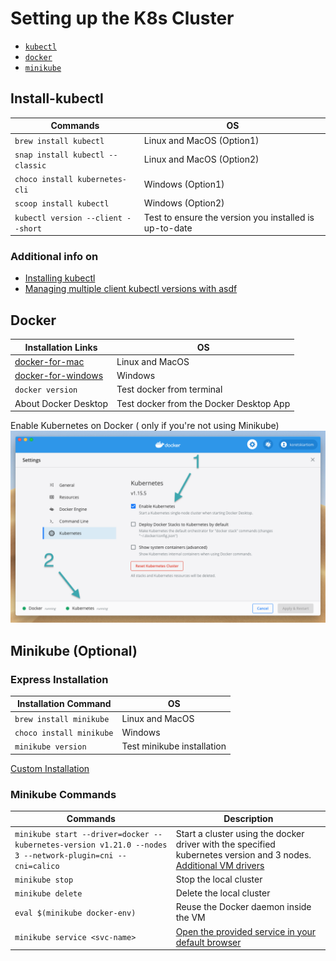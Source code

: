 # Setting up the K8s Cluster

- [`kubectl`](#Install-kubectl)
- [`docker`](#Docker)
- [`minikube`](#Minikube)

## Install-kubectl

| Commands                           | OS                                                     |
| ---------------------------------- | ------------------------------------------------------ |
| `brew install kubectl`             | Linux and MacOS (Option1)                              |
| `snap install kubectl --classic`   | Linux and MacOS (Option2)                              |
| `choco install kubernetes-cli`     | Windows (Option1)                                      |
| `scoop install kubectl`            | Windows (Option2)                                      |
| `kubectl version --client --short` | Test to ensure the version you installed is up-to-date |

### Additional info on

- [Installing kubectl](https://kubernetes.io/docs/tasks/tools/install-kubectl/)
- [Managing multiple client kubectl versions with asdf](https://asdf-vm.com/#/)

## Docker

| Installation Links                                                        | OS                                      |
| ------------------------------------------------------------------------- | --------------------------------------- |
| [docker-for-mac](https://docs.docker.com/docker-for-mac/install/)         | Linux and MacOS                         |
| [docker-for-windows](https://docs.docker.com/docker-for-windows/install/) | Windows                                 |
| `docker version`                                                          | Test docker from terminal               |
| About Docker Desktop                                                      | Test docker from the Docker Desktop App |

Enable Kubernetes on Docker ( only if you're not using Minikube)
![Drag Racing](enable_k8s_on_docker.png)

## Minikube (Optional)

### Express Installation

| Installation Command     | OS                         |
| ------------------------ | -------------------------- |
| `brew install minikube`  | Linux and MacOS            |
| `choco install minikube` | Windows                    |
| `minikube version`       | Test minikube installation |

[Custom Installation](https://kubernetes.io/docs/tasks/tools/install-minikube/)

### Minikube Commands

| Commands                                                                                                  | Description                                                                                                                                                                                                  |
| --------------------------------------------------------------------------------------------------------- | ------------------------------------------------------------------------------------------------------------------------------------------------------------------------------------------------------------ |
| `minikube start --driver=docker --kubernetes-version v1.21.0 --nodes 3 --network-plugin=cni --cni=calico` | Start a cluster using the docker driver with the specified kubernetes version and 3 nodes. [Additional VM drivers](https://kubernetes.io/docs/setup/learning-environment/minikube/#specifying-the-vm-driver) |
| `minikube stop`                                                                                           | Stop the local cluster                                                                                                                                                                                       |
| `minikube delete`                                                                                         | Delete the local cluster                                                                                                                                                                                     |
| `eval $(minikube docker-env)`                                                                             | Reuse the Docker daemon inside the VM                                                                                                                                                                        |
| `minikube service <svc-name>`                                                                             | [Open the provided service in your default browser][1]                                                                                                                                                       |

[1]: https://stackoverflow.com/a/40774861/5212904
